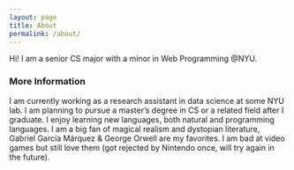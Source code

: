 ```yaml
---
layout: page
title: About
permalink: /about/
---
```


Hi! I am a senior CS major with a minor in Web Programming @NYU. 

### More Information

I am currently working as a research assistant in data science at some NYU lab. I am planning to pursue a master’s degree in CS or a related field after I graduate. I enjoy learning new languages, both natural and programming languages. I am a big fan of magical realism and dystopian literature, Gabriel García Márquez & George Orwell are my favorites. I am bad at video games but still love them (got rejected by Nintendo once, will try again in the future).

